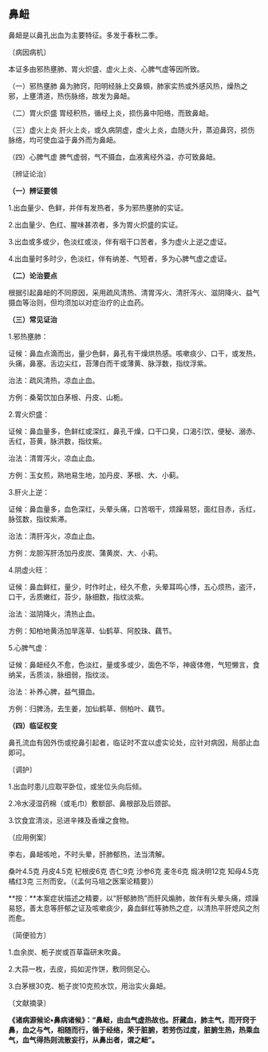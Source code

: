 ##  **鼻衄** 

鼻衄是以鼻孔出血为主要特征。多发于春秋二季。

〔病因病机〕

本证多由邪热壅肺、胃火炽盛、虚火上炎、心脾气虚等因所致。

（一）邪热壅肺 鼻为肺窍，阳明经脉上交鼻頞，肺家实热或外感风热，燥热之邪，上壅清道，热伤脉络，故发为鼻衄。

（二）胃火炽盛 胃经积热，循经上炎，损伤鼻中阳络，而致鼻衄。

（三）虚火上炎 肝火上炎，或久病阴虚，虚火上炎，血随火升，蒸迫鼻窍，损伤脉络，均可使血溢于鼻外而为鼻衄。

（四）心脾气虚 脾气虚弱，气不摄血，血液离经外溢，亦可致鼻衄。

〔辨证论治〕

 **（一）辨证要领** 

1.出血量少、色鲜，并伴有发热者，多为邪热壅肺的实证。

2.出血量少、色红、腥味甚浓者，多为胃火炽盛的实证。

3.出血或多或少，色淡红或淡，伴有咽干口苦者，多为虚火上逆之虚证。

4.出血量时多时少，色淡红，伴有纳差、气短者，多为心脾气虚之虚证。

 **（二）论治要点** 

根据引起鼻衄的不同原因，采用疏风清热、清胃泻火、清肝泻火、滋阴降火、益气摄血等治则，但均须加以对症治疗的止血药。

 **（三）常见证治** 

1.邪热壅肺：

证候：鼻血点滴而出，量少色鲜，鼻孔有干燥烘热感。咳嗽痰少、口干，或发热，头痛，鼻塞。舌边尖红，苔薄白而干或薄黄、脉浮数，指纹浮紫。

治法：疏风清热，凉血止血。

方例：桑菊饮加白茅根、丹皮、山栀。

2.胃火炽盛：

证候：鼻血量多，色鲜红或深红，鼻孔干燥，口干口臭，口渴引饮，便秘、溺赤、舌红，苔黄，脉洪数，指纹紫。

治法：清胃泻火，凉血止血。

方例：玉女煎，熟地易生地，加丹皮、茅根、大、小蓟。

3.肝火上逆：

证候：鼻血量多，血色深红，头晕头痛，口苦咽干，烦躁易怒，面红目赤，舌红，脉弦数，指纹紫滞。

治法：清肝泻火，凉血止血。

方例：龙胆泻肝汤加丹皮炭、蒲黄炭、大、小莉。

4.阴虚火旺：

证候：鼻血鲜红，量少，时作时止，经久不愈，头晕耳鸣心悸，五心烦热，盗汗，口干，舌质嫩红，苔少，脉细数，指纹淡紫。

治法：滋阴降火，清热止血。

方例：知柏地黄汤加旱莲草、仙鹤草、阿胶珠、藕节。

5.心脾气虚：

证候：鼻衄经久不愈，色淡红，量或多或少，面色不华，神疲体倦，气短懒言，食纳呆，舌质淡，脉细弱，指纹淡。

治法：补养心脾，益气摄血。

方例：归脾汤，去生姜，加仙鹤草、侧柏叶、藕节。

 **（四）临证权变** 

鼻孔流血有因外伤或挖鼻引起者，临证时不宜以虚实论处，应针对病因，局部止血即可。

〔调护〕

1.出血时患儿应取平卧位，或坐位头向后倾。

2.冷水浸湿药棉（或毛巾）敷额部、鼻根部及后颈部。

3.饮食宜清淡，忌进辛辣及香燥之食物。

〔应用例案〕

李右，鼻衄咳呛，不时头晕，肝肺郁热，法当清解。

桑叶4.5克 丹皮4.5克 杞根皮6克 杏仁9克 沙参6克 麦冬6克 煅决明12克 知母4.5克 橘红3克 三剂而安。（《孟何马培之医案论精要》）

 **按：**本案症状描述之精要，以“肝郁肺热”而肝风煽肺，故伴有头晕头痛，烦躁易怒，善太息等肝郁之证及咳嗽痰少，鼻血鲜红等肺热之症，以清热平肝熄风之剂而愈。

〔简便验方〕

1.血余炭、栀子炭或百草霜研末吹鼻。

2.大蒜一枚，去皮，捣如泥作饼，敷同侧足心。

3.白茅根30克、栀子炭10克煎水饮，用治实火鼻衄。

〔文献摘录〕

 **《诸病源候论•鼻病诸候》：“鼻衄，由血气虚热故也。肝藏血，肺主气，而开窍于鼻，血之与气，相随而行，循于经络，荣于脏腑，若劳伤过度，脏腑生热，热乘血气，血气得热则流散妄行，从鼻出者，谓之衄”。** 
